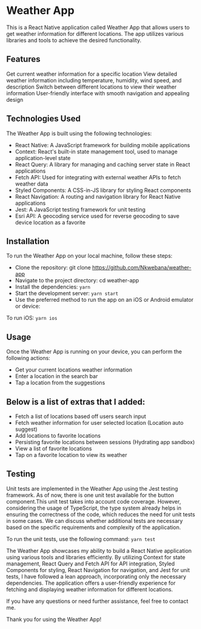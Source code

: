 # Weather App

This is a React Native application called Weather App that allows users to get weather information for different locations. The app utilizes various libraries and tools to achieve the desired functionality.

## Features

Get current weather information for a specific location
View detailed weather information including temperature, humidity, wind speed, and description
Switch between different locations to view their weather information
User-friendly interface with smooth navigation and appealing design

## Technologies Used

The Weather App is built using the following technologies:

- React Native: A JavaScript framework for building mobile applications
- Context: React's built-in state management tool, used to manage application-level state
- React Query: A library for managing and caching server state in React applications
- Fetch API: Used for integrating with external weather APIs to fetch weather data
- Styled Components: A CSS-in-JS library for styling React components
- React Navigation: A routing and navigation library for React Native applications
- Jest: A JavaScript testing framework for unit testing
- Esri API: A geocoding service used for reverse geocoding to save device location as a favorite

## Installation

To run the Weather App on your local machine, follow these steps:

- Clone the repository: git clone <https://github.com/Nkwebana/weather-app>
- Navigate to the project directory: cd weather-app
- Install the dependencies: `yarn`
- Start the development server: `yarn start`
- Use the preferred method to run the app on an iOS or Android emulator or device:

To run iOS: `yarn ios`

## Usage

Once the Weather App is running on your device, you can perform the following actions:

- Get your current locations weather information
- Enter a location in the search bar
- Tap a location from the suggestions

## Below is a list of extras that I added:

- Fetch a list of locations based off users search input
- Fetch weather information for user selected location (Location auto suggest)
- Add locations to favorite locations
- Persisting favorite locations between sessions (Hydrating app sandbox)
- View a list of favorite locations
- Tap on a favorite location to view its weather

## Testing

Unit tests are implemented in the Weather App using the Jest testing framework. As of now, there is one unit test available for the button component.This unit test takes into account code coverage. However, considering the usage of TypeScript, the type system already helps in ensuring the correctness of the code, which reduces the need for unit tests in some cases. We can discuss whether additional tests are necessary based on the specific requirements and complexity of the application.

To run the unit tests, use the following command: `yarn test`

The Weather App showcases my ability to build a React Native application using various tools and libraries efficiently. By utilizing Context for state management, React Query and Fetch API for API integration, Styled Components for styling, React Navigation for navigation, and Jest for unit tests, I have followed a lean approach, incorporating only the necessary dependencies. The application offers a user-friendly experience for fetching and displaying weather information for different locations.

If you have any questions or need further assistance, feel free to contact me.

Thank you for using the Weather App!
